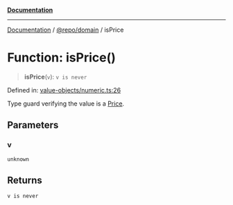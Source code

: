 [**Documentation**](../../../README.md)

***

[Documentation](../../../README.md) / [@repo/domain](../README.md) / isPrice

# Function: isPrice()

> **isPrice**(`v`): `v is never`

Defined in: [value-objects/numeric.ts:26](https://github.com/o3osatoshi/experiment/blob/04dfa58df6e48824a200a24d77afef7ce464e1ae/packages/domain/src/value-objects/numeric.ts#L26)

Type guard verifying the value is a [Price](../type-aliases/Price.md).

## Parameters

### v

`unknown`

## Returns

`v is never`
